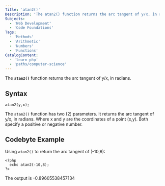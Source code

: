 ```yaml
---
Title: 'atan2()'
Description: 'The atan2() function returns the arc tangent of y/x, in radians.'
Subjects:
  - 'Web Development'
  - 'Code Foundations'
Tags:
  - 'Methods'
  - 'Arithmetic'
  - 'Numbers'
  - 'Functions'
CatalogContent:
  - 'learn-php'
  - 'paths/computer-science'
---
```


The **`atan2()`** function returns the arc tangent of y/x, in radians.

## Syntax

```pseudo
atan2(y,x);
```

The `atan2()` function has two (2) parameters. It returns the arc tangent of y/x, in radians. Where x and y are the coordinates of a point (x,y). Both specify a positive or negative number.

## Codebyte Example

Using `atan2()` to return the arc tangent of (-10,8):

```codebyte/php
<?php
  echo atan2(-10,8);
?>
```

The output is -0.89605538457134